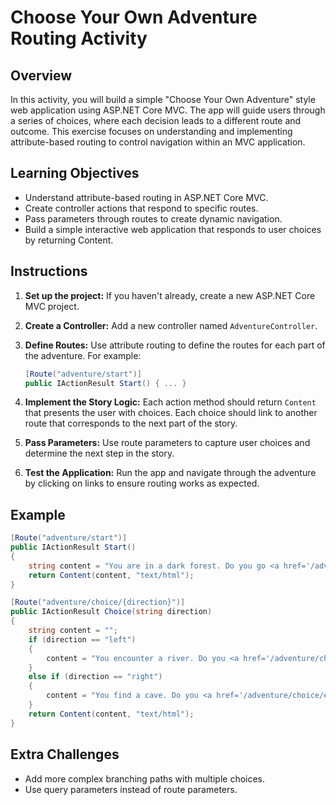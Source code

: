 # Choose Your Own Adventure Routing Activity

## Overview

In this activity, you will build a simple "Choose Your Own Adventure" style web application using ASP.NET Core MVC. The app will guide users through a series of choices, where each decision leads to a different route and outcome. This exercise focuses on understanding and implementing attribute-based routing to control navigation within an MVC application.

## Learning Objectives

- Understand attribute-based routing in ASP.NET Core MVC.
- Create controller actions that respond to specific routes.
- Pass parameters through routes to create dynamic navigation.
- Build a simple interactive web application that responds to user choices by returning Content.

## Instructions

1. **Set up the project:**
   If you haven't already, create a new ASP.NET Core MVC project.

2. **Create a Controller:**
   Add a new controller named `AdventureController`.

3. **Define Routes:**
   Use attribute routing to define the routes for each part of the adventure. For example:

   ```csharp
   [Route("adventure/start")]
   public IActionResult Start() { ... }
   ```

4. **Implement the Story Logic:**
   Each action method should return `Content` that presents the user with choices. Each choice should link to another route that corresponds to the next part of the story.

5. **Pass Parameters:**
   Use route parameters to capture user choices and determine the next step in the story.

6. **Test the Application:**
   Run the app and navigate through the adventure by clicking on links to ensure routing works as expected.

## Example

```csharp
[Route("adventure/start")]
public IActionResult Start()
{
    string content = "You are in a dark forest. Do you go <a href='/adventure/choice/left'>left</a> or <a href='/adventure/choice/right'>right</a>?";
    return Content(content, "text/html");
}

[Route("adventure/choice/{direction}")]
public IActionResult Choice(string direction)
{
    string content = "";
    if (direction == "left")
    {
        content = "You encounter a river. Do you <a href='/adventure/choice/swim'>swim</a> or <a href='/adventure/choice/raft'>build a raft</a>?";
    }
    else if (direction == "right")
    {
        content = "You find a cave. Do you <a href='/adventure/choice/enter'>enter</a> or <a href='/adventure/choice/walkpast'>walk past</a>?";
    }
    return Content(content, "text/html");
}
```

## Extra Challenges

- Add more complex branching paths with multiple choices.
- Use query parameters instead of route parameters.
